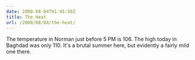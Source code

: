 ```yaml
---
date: 2008-08-04T01:45:50Z
title: The Heat
url: /2008/08/04/the-heat/
---
```


<p>The temperature in Norman just before 5 PM is 106. The high today in Baghdad was only 110. It's a brutal summer here, but evidently a fairly mild one there.</p>
